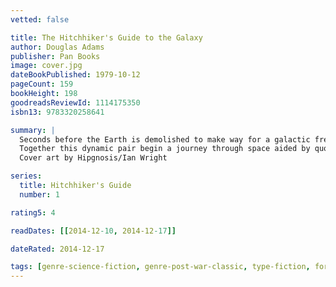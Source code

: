 ```yaml
---
vetted: false

title: The Hitchhiker's Guide to the Galaxy
author: Douglas Adams
publisher: Pan Books
image: cover.jpg
dateBookPublished: 1979-10-12
pageCount: 159
bookHeight: 198
goodreadsReviewId: 1114175350
isbn13: 9783320258641

summary: |
  Seconds before the Earth is demolished to make way for a galactic freeway, Arthur Dent is plucked off the planet by his friend Ford Prefect, a researcher for the revised edition of «The Hitchhiker's Guide to the Galaxy» who, for the last fifteen years, has been posing as an out-of-work actor.
  Together this dynamic pair begin a journey through space aided by quotes from «The Hitchhiker's Guide» ("A towel is about the most massively useful thing an interstellar hitchhiker can have") and a galaxy-full of fellow travelers: Zaphod Beeblebrox, the two-headed, three-armed ex-hippie and totally out-to-lunch president of the galaxy; Trillian, Zaphod's girlfriend (formally Tricia McMillan), whom Arthur tried to pick up at a cocktail party once upon a time zone; Marvin, a paranoid, brilliant, and chronically depressed robot; Veet Voojagig, a former graduate student who is obsessed with the disappearance of all the ballpoint pens he bought over the years. Source: douglasadams.com
  Cover art by Hipgnosis/Ian Wright

series:
  title: Hitchhiker's Guide
  number: 1

rating5: 4

readDates: [[2014-12-10, 2014-12-17]]

dateRated: 2014-12-17

tags: [genre-science-fiction, genre-post-war-classic, type-fiction, form-paperback, sub-space]
---
```

